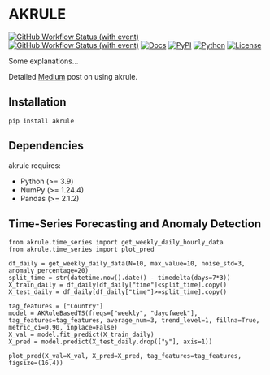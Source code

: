 # AKRULE
[![GitHub Workflow Status (with event)](https://img.shields.io/github/actions/workflow/status/Hasan-Basri-Akcay/akrule/python-publish.yml?label=pytest&logo=github)](https://github.com/Hasan-Basri-Akcay/akrule/actions)
[![GitHub Workflow Status (with event)](https://img.shields.io/github/actions/workflow/status/Hasan-Basri-Akcay/akrule/python-publish.yml?label=python-package&logo=github)](https://github.com/Hasan-Basri-Akcay/akrule/actions)
[![Docs](https://img.shields.io/badge/docs-passing-green)](https://medium.com/@hasan.basri.akcay)
[![PyPI](https://img.shields.io/pypi/v/akrule?logo=python&color=blue)](https://pypi.org/project/akrule/)
[![Python](https://img.shields.io/pypi/pyversions/akrule?logo=python)](https://pypi.org/project/akrule/)
[![License](https://img.shields.io/badge/License-Apache_2.0-blue.svg)](https://opensource.org/licenses/Apache-2.0)

Some explanations...

Detailed [Medium](https://medium.com/@hasan.basri.akcay) post on using akrule.

## Installation
```
pip install akrule
```
## Dependencies
akrule requires:
  * Python (>= 3.9)
  * NumPy (>= 1.24.4)
  * Pandas (>= 2.1.2)

## Time-Series Forecasting and Anomaly Detection
```
from akrule.time_series import get_weekly_daily_hourly_data
from akrule.time_series import plot_pred

df_daily = get_weekly_daily_data(N=10, max_value=10, noise_std=3, anomaly_percentage=20)
split_time = str(datetime.now().date() - timedelta(days=7*3))
X_train_daily = df_daily[df_daily["time"]<split_time].copy()
X_test_daily = df_daily[df_daily["time"]>=split_time].copy()

tag_features = ["Country"]
model = AKRuleBasedTS(freqs=["weekly", "dayofweek"], tag_features=tag_features, average_num=3, trend_level=1, fillna=True, metric_ci=0.90, inplace=False)
X_val = model.fit_predict(X_train_daily)
X_pred = model.predict(X_test_daily.drop(["y"], axis=1))
```

```
plot_pred(X_val=X_val, X_pred=X_pred, tag_features=tag_features, figsize=(16,4))
```

